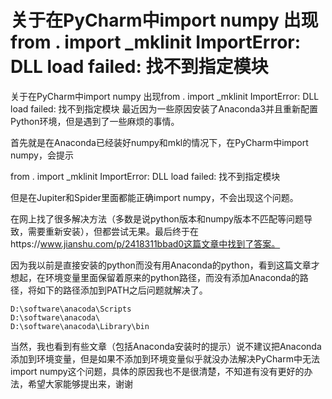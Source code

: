 # 关于在PyCharm中import numpy 出现from . import _mklinit ImportError: DLL load failed: 找不到指定模块
关于在PyCharm中import numpy 出现from . import _mklinit ImportError: DLL load failed: 找不到指定模块
最近因为一些原因安装了Anaconda3并且重新配置Python环境，但是遇到了一些麻烦的事情。

首先就是在Anaconda已经装好numpy和mkl的情况下，在PyCharm中import numpy，会提示

from . import _mklinit  ImportError: DLL load failed: 找不到指定模块

但是在Jupiter和Spider里面都能正确import numpy，不会出现这个问题。

在网上找了很多解决方法（多数是说python版本和numpy版本不匹配等问题导致，需要重新安装），但都尝试无果。最后终于在https://www.jianshu.com/p/2418311bbad0这篇文章中找到了答案。

因为我以前是直接安装的python而没有用Anaconda的python，看到这篇文章才想起，在环境变量里面保留着原来的python路径，而没有添加Anaconda的路径，将如下的路径添加到PATH之后问题就解决了。
```
D:\software\anacoda\Scripts
D:\software\anacoda\
D:\software\anacoda\Library\bin
```
当然，我也看到有些文章（包括Anaconda安装时的提示）说不建议把Anaconda添加到环境变量，但是如果不添加到环境变量似乎就没办法解决PyCharm中无法import numpy这个问题，具体的原因我也不是很清楚，不知道有没有更好的办法，希望大家能够提出来，谢谢
